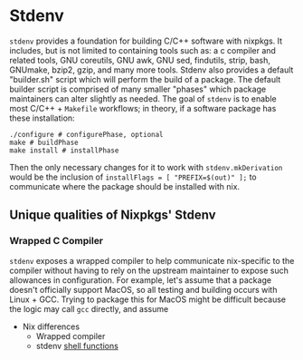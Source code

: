 # Stdenv

`stdenv` provides a foundation for building C/C++ software with nixpkgs. It includes, but is not limited to
containing tools such as: a c compiler and related tools, GNU coreutils, GNU awk, GNU sed, findutils, strip, bash, GNUmake, bzip2, gzip,
and many more tools. Stdenv also provides a default "builder.sh" script which will perform the build of a package. The default builder script
is comprised of many smaller "phases" which package maintainers can alter slightly as needed. The goal of `stdenv` is to enable most C/C++ + `Makefile` workflows; in theory, if a software
package has these installation:
```
./configure # configurePhase, optional
make # buildPhase
make install # installPhase
```
Then the only necessary changes for it to work with `stdenv.mkDerivation` would be the inclusion of
`installFlags = [ "PREFIX=$(out)" ];` to communicate where the package should be installed with nix.

## Unique qualities of Nixpkgs' Stdenv

### Wrapped C Compiler

`stdenv` exposes a wrapped compiler to help communicate nix-specific to the compiler without
having to rely on the upstream maintainer to expose such allowances in configuration. For example,
let's assume that a package doesn't officially support MacOS, so all testing and building
occurs with Linux + GCC. Trying to package this for MacOS might be difficult because the logic
may call `gcc` directly, and assume
- Nix differences
  - Wrapped compiler
  - stdenv [shell functions](https://nixos.org/manual/nixpkgs/stable/#ssec-stdenv-functions)
